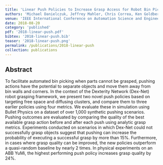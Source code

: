```yaml
---
title: 'Linear Push Policies to Increase Grasp Access for Robot Bin Picking'
authors: 'Michael Danielczuk, Jeffrey Mahler, Chris Correa, Ken Goldberg'
venue: 'IEEE International Conference on Automation Science and Engineering (CASE)'
date: 2018-08-20
category: 'published'
pdf: '2018-linear-push.pdf'
bibtex: '2018-linear-push.bib'
teaser: '2018-linear-push.png'
permalink: /publications/2018-linear-push
collection: publications
---
```


Abstract
-------
To facilitate automated bin picking when parts cannot be grasped, pushing actions have the potential to separate objects and move them away from bin walls and corners. In the context of the Dexterity Network (Dex-Net) robot grasping framework, we present two novel push policies based on targeting free space and diffusing clusters, and compare them to three earlier policies using four metrics. We evaluate these in simulation using Bullet Physics on a dataset of over 1,000 synthetic pushing scenarios. Pushing outcomes are evaluated by comparing the quality of the best available grasp action before and after each push using analytic grasp metrics. Experiments conducted on scenarios in which Dex-Net could not successfully grasp objects suggest that pushing can increase the probability of executing a successful grasp by more than 15%. Furthermore, in cases where grasp quality can be
improved, the new policies outperform a quasi-random baseline by nearly 2 times. In physical experiments on an ABB YuMi, the highest performing push policy increases grasp quality by 24%.
